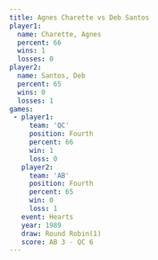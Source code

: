 ```yaml
---
title: Agnes Charette vs Deb Santos
player1:               
  name: Charette, Agnes
  percent: 66          
  wins: 1              
  losses: 0            
player2:               
  name: Santos, Deb    
  percent: 65          
  wins: 0              
  losses: 1            
games:
 - player1:          
     team: 'QC'      
     position: Fourth
     percent: 66     
     win: 1          
     loss: 0         
   player2:          
     team: 'AB'      
     position: Fourth
     percent: 65     
     win: 0          
     loss: 1         
   event: Hearts       
   year: 1989          
   draw: Round Robin(1)
   score: AB 3 - QC 6  
---
```

